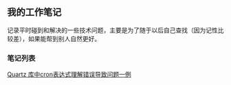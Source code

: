 ## 我的工作笔记

记录平时碰到和解决的一些技术问题，主要是为了随于以后自己查找（因为记性比较差），如果能帮到别人自然更好。
### 笔记列表

[Quartz 库中cron表达式理解错误导致问题一例](/20200511-quartz.md)

